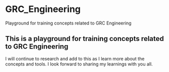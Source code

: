 # GRC_Engineering
Playground for training concepts related to GRC Engineering

## This is a playground for training concepts related to GRC Engineering
I will continue to research and add to this as I learn more about the concepts and tools.
I look forward to sharing my learnings with you all.
